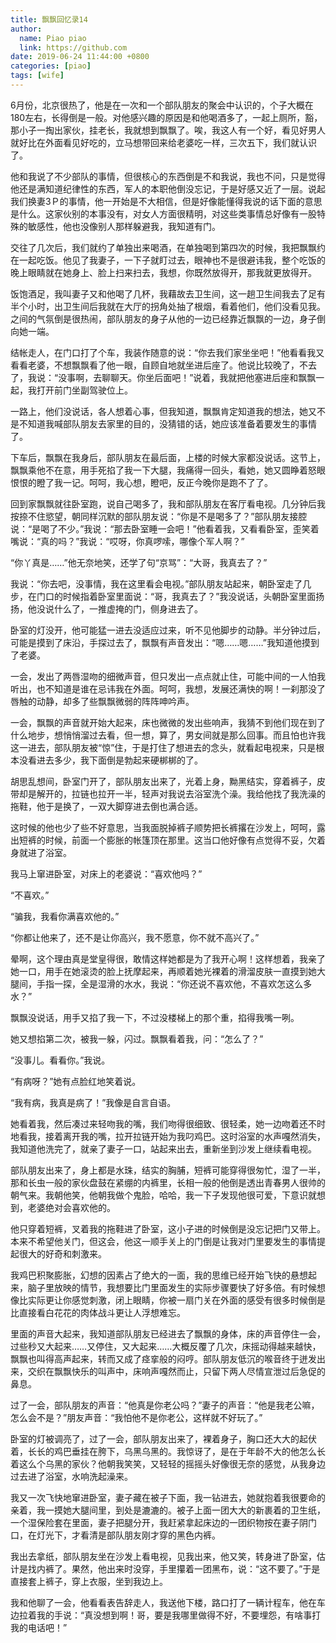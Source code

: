 ```yaml
---
title: 飘飘回忆录14
author:
  name: Piao piao
  link: https://github.com
date: 2019-06-24 11:44:00 +0800
categories: [piao]
tags: [wife]
---
```


6月份，北京很热了，他是在一次和一个部队朋友的聚会中认识的，个子大概在180左右，长得倒是一般。对他感兴趣的原因是和他喝酒多了，一起上厕所，豁，那小子一掏出家伙，挂老长，我就想到飘飘了。唉，我这人有一个好，看见好男人就好比在外面看见好吃的，立马想带回来给老婆吃一样，三次五下，我们就认识了。

他和我说了不少部队的事情，但很核心的东西倒是不和我说，我也不问，只是觉得他还是满知道纪律性的东西，军人的本职他倒没忘记，于是好感又近了一层。说起我们换妻3Ｐ的事情，他一开始是不大相信，但是好像能懂得我说的话下面的意思是什么。这家伙别的本事没有，对女人方面很精明，对这些类事情总好像有一股特殊的敏感性，他也没像别人那样躲避我，我知道有门。

交往了几次后，我们就约了单独出来喝酒，在单独喝到第四次的时候，我把飘飘约在一起吃饭。他见了我妻子，一下子就盯过去，眼神也不是很避讳我，整个吃饭的晚上眼睛就在她身上、脸上扫来扫去，我想，你既然放得开，那我就更放得开。

饭饱酒足，我叫妻子又和他喝了几杯，我藉故去卫生间，这一趟卫生间我去了足有半个小时，出卫生间后我就在大厅的拐角处抽了根烟，看着他们，他们没看见我。之间的气氛倒是很热闹，部队朋友的身子从他的一边已经靠近飘飘的一边，身子倒向她一端。

结帐走人，在门口打了个车，我装作随意的说：“你去我们家坐坐吧！”他看看我又看看老婆，不想飘飘看了他一眼，自顾自地就坐进后座了。他说比较晚了，不去了，我说：“没事啊，去聊聊天。你坐后面吧！”说着，我就把他塞进后座和飘飘一起，我打开前门坐副驾驶位上。

一路上，他们没说话，各人想着心事，但我知道，飘飘肯定知道我的想法，她又不是不知道我喊部队朋友去家里的目的，没猜错的话，她应该准备着要发生的事情了。

下车后，飘飘在我身后，部队朋友在最后面，上楼的时候大家都没说话。这节上，飘飘乘他不在意，用手死掐了我一下大腿，我痛得一回头，看她，她又圆睁着怒眼恨恨的瞪了我一记。呵呵，我心想，瞪吧，反正今晚你是跑不了了。

回到家飘飘就往卧室跑，说自己喝多了，我和部队朋友在客厅看电视。几分钟后我按捺不住慾望，朝同样沉默的部队朋友说：“你是不是喝多了？”部队朋友接腔说：“是喝了不少。”我说：“那去卧室睡一会吧！”他看着我，又看看卧室，歪笑着嘴说：“真的吗？”我说：“哎呀，你真啰嗦，哪像个军人啊？”

“你丫真是……”他无奈地笑，还学了句“京骂”：“大哥，我真去了？”

我说：“你去吧，没事情，我在这里看会电视。”部队朋友站起来，朝卧室走了几步，在门口的时候指着卧室里面说：“哥，我真去了？”我没说话，头朝卧室里面扬扬，他没说什么了，一推虚掩的门，侧身进去了。

卧室的灯没开，他可能猛一进去没适应过来，听不见他脚步的动静。半分钟过后，可能是摸到了床沿，手探过去了，飘飘有声音发出：“嗯……嗯……”我知道他摸到了老婆。

一会，发出了两唇湿吻的细微声音，但只发出一点点就止住，可能中间的一人怕我听出，也不知道是谁在忌讳我在外面。呵呵，我想，发展还满快的啊！一刹那没了唇触的动静，却多了些飘飘微弱的阵阵呻吟声。

一会，飘飘的声音就开始大起来，床也微微的发出些响声，我猜不到他们现在到了什么地步，想悄悄溜过去看，但一想，算了，男女间就是那么回事。而且怕也许我这一进去，部队朋友被“惊”住，于是打住了想进去的念头，就看起电视来，只是根本没看进去多少，我下面倒是勃起来硬梆梆的了。

胡思乱想间，卧室门开了，部队朋友出来了，光着上身，黝黑结实，穿着裤子，皮带却是解开的，拉链也拉开一半，轻声对我说去浴室洗个澡。我给他找了我洗澡的拖鞋，他于是换了，一双大脚穿进去倒也满合适。

这时候的他也少了些不好意思，当我面脱掉裤子顺势把长裤撂在沙发上，呵呵，露出短裤的时候，前面一个膨胀的帐篷顶在那里。这当口他好像有点觉得不妥，欠着身就进了浴室。

 我马上窜进卧室，对床上的老婆说：“喜欢他吗？”

“不喜欢。”

“骗我，我看你满喜欢他的。”

“你都让他来了，还不是让你高兴，我不愿意，你不就不高兴了。”

晕啊，这个理由真是堂皇得很，敢情这样她都是为了我开心啊！这样想着，我亲了她一口，用手在她滚烫的脸上抚摩起来，再顺着她光裸着的滑溜皮肤一直摸到她大腿间，手指一探，全是湿滑的水水，我说：“你还说不喜欢他，不喜欢怎这么多水？”

飘飘没说话，用手又掐了我一下，不过没楼梯上的那个重，掐得我嘴一咧。

她又想掐第二次，被我一躲，闪过。飘飘看着我，问：“怎么了？”

“没事儿。看看你。”我说。

“有病呀？”她有点脸红地笑着说。

“我有病，我真是病了！”我像是自言自语。

她看着我，然后凑过来轻吻我的嘴，我们吻得很细致、很轻柔，她一边吻着还不时地看我，接着离开我的嘴，拉开拉链开始为我叼鸡巴。这时浴室的水声嘎然消失，我知道他洗完了，就亲了妻子一口，站起来出去，重新坐到沙发上继续看电视。

部队朋友出来了，身上都是水珠，结实的胸脯，短裤可能穿得很匆忙，湿了一半，那和长虫一般的家伙盘鼓在紧绷的内裤里，长相一般的他倒是透出青春男人很帅的朝气来。我朝他笑，他朝我做个鬼脸，哈哈，我一下子发现他很可爱，下意识就想到，老婆绝对会喜欢他的。

他只穿着短裤，叉着我的拖鞋进了卧室，这小子进的时候倒是没忘记把门又带上。本来不希望他关门，但这会，他这一顺手关上的门倒是让我对门里要发生的事情提起很大的好奇和刺激来。

我鸡巴积聚膨胀，幻想的因素占了绝大的一面，我的思维已经开始飞快的悬想起来，脑子里放映的情节，我想要比门里面发生的实际步骤要快了好多倍。有时候想像比实际更让你感觉刺激，闭上眼睛，你被一扇门关在外面的感受有很多时候倒是比直接看白花花的肉体战斗更让人浮想难忘。

里面的声音大起来，我知道部队朋友已经进去了飘飘的身体，床的声音停住一会，过些秒又大起来……又停住，又大起来……大概反覆了几次，床摇动得越来越快，飘飘也叫得高声起来，转而又成了痉挛般的闷哼。部队朋友低沉的喉音终于迸发出来，交织在飘飘快乐的叫声中，床响声嘎然而止，只留下两人尽情宣泄过后急促的鼻息。

过了一会，部队朋友的声音：“他真是你老公吗？”妻子的声音：“他是我老公嘛，怎么会不是？”朋友声音：“我怕他不是你老公，这样就不好玩了。”

卧室的灯被调亮了，过了一会，部队朋友出来了，裸着身子，胸口还大大的起伏着，长长的鸡巴垂挂在胯下，乌黑乌黑的。我惊讶了，是在于年龄不大的他怎么长着这么个乌黑的家伙？他朝我笑笑，又轻轻的摇摇头好像很无奈的感觉，从我身边过去进了浴室，水响洗起澡来。

我又一次飞快地窜进卧室，妻子藏在被子下面，我一钻进去，她就抱着我很要命的亲着，我一摸她大腿间里，到处是漉漉的。被子上面一团大大的新裹着的卫生纸，一个湿保险套在里面，妻子把腿分开，我赶紧拿起床边的一团织物按在妻子阴门口，在灯光下，才看清是部队朋友刚才穿的黑色内裤。

我出去拿纸，部队朋友坐在沙发上看电视，见我出来，他又笑，转身进了卧室，估计是找内裤了。果然，他出来时没穿，手里攥着一团黑布，说：“这不要了。”于是直接套上裤子，穿上衣服，坐到我边上。

我和他聊了一会，他看看表告辞走人，我送他下楼，路口打了一辆计程车，他在车边拉着我的手说：“真没想到啊！哥，要是我哪里做得不好，不要埋怨，有啥事打我的电话吧！”